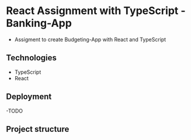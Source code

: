 # React Assignment with TypeScript - Banking-App

- Assigment to create Budgeting-App with React and TypeScript

## Technologies

- TypeScript
- React

## Deployment

-TODO


## Project structure
```	
